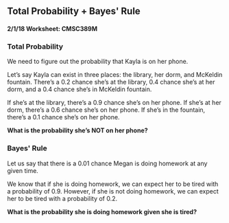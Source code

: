 ## Total Probability + Bayes' Rule
#### 2/1/18 Worksheet: CMSC389M

### Total Probability

We need to figure out the probability that Kayla is on her phone.

Let’s say Kayla can exist in three places: the library, her dorm, and McKeldin fountain. There’s a 0.2 chance she’s at the library, 0.4 chance she’s at her dorm, and a 0.4 chance she’s in McKeldin fountain.

If she’s at the library, there’s a 0.9 chance she’s on her phone.
If she’s at her dorm, there’s a 0.6 chance she’s on her phone.
If she’s in the fountain, there’s a 0.1 chance she’s on her phone.

__What is the probability she’s NOT on her phone?__

### Bayes' Rule

Let us say that there is a 0.01 chance Megan is doing homework at any given time.

We know that if she is doing homework, we can expect her to be tired with a probability of 0.9. However, if she is not doing homework, we can expect her to be tired with a probability of 0.2. 

__What is the probability she is doing homework given she is tired?__